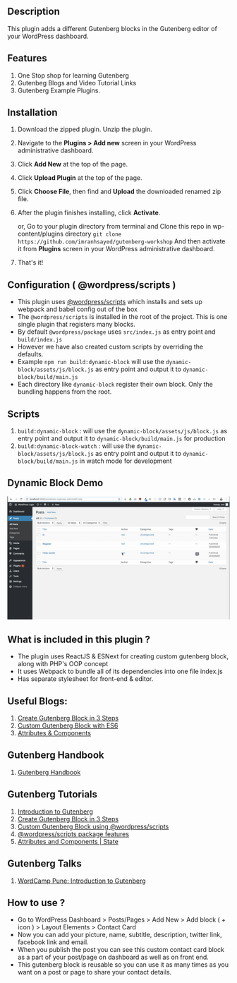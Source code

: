## Description

This plugin adds a different Gutenberg blocks in the Gutenberg editor of your WordPress dashboard. 

## Features

1. One Stop shop for learning Gutenberg
2. Gutenbeg Blogs and Video Tutorial Links
3. Gutenberg Example Plugins.


## Installation

1. Download the zipped plugin. Unzip the plugin.
2. Navigate to the __Plugins > Add new__ screen in your WordPress administrative dashboard.
3. Click __Add New__ at the top of the page.
3. Click __Upload Plugin__ at the top of the page.
4. Click __Choose File__, then find and __Upload__ the downloaded renamed zip file.
5. After the plugin finishes installing, click __Activate__.

   or,
   Go to your plugin directory from terminal and Clone this repo in wp-content/plugins directory `git clone https://github.com/imranhsayed/gutenberg-workshop`
   And then activate it from __Plugins__ screen in your WordPress administrative dashboard.
6. That's it!

## Configuration ( @wordpress/scripts )

- This plugin uses [@wordpress/scripts](https://developer.wordpress.org/block-editor/packages/packages-scripts/) which installs and sets up webpack and babel config out of the box
- The `@wordpress/scripts` is installed in the root of the project. This is one single plugin that registers many blocks.
- By default `@wordpress/package` uses `src/index.js` as entry point and `build/index.js` 
- However we have also created custom scripts by overriding the defaults.
- Example `npm run build:dynamic-block` will use the `dynamic-block/assets/js/block.js` as entry point and output it to `dynamic-block/build/main.js`
- Each directory like `dynamic-block` register their own block. Only the bundling happens from the root.

## Scripts

1. `build:dynamic-block` : will use the `dynamic-block/assets/js/block.js` as entry point and output it to `dynamic-block/build/main.js` for production
2. `build:dynamic-block-watch` : will use the `dynamic-block/assets/js/block.js` as entry point and output it to `dynamic-block/build/main.js` in watch mode for development 

## Dynamic Block Demo

![](dynamic-block/demo/dynamic-block.gif)

## What is included in this plugin ?

- The plugin uses ReactJS & ESNext for creating custom gutenberg block, along with PHP's OOP concept
- It uses Webpack to bundle all of its dependencies into one file index.js
- Has separate stylesheet for front-end & editor.


## Useful Blogs:

1. [Create Gutenberg Block in 3 Steps](https://medium.com/@imranhsayed/create-gutenberg-block-in-3-steps-924828a2ff83)
2. [Custom Gutenberg Block with ES6](https://medium.com/@imranhsayed/custom-gutenberg-block-using-es6-webpack-babel-wordpress-scripts-7d6f185d9eb6)
3. [Attributes & Components](https://medium.com/@imranhsayed/attributes-and-components-in-gutenberg-blocks-richtext-blockcontrols-alignmenttoolbar-230910fcbd4a)

## Gutenberg Handbook

1. [Gutenberg Handbook](https://developer.wordpress.org/block-editor/)

## Gutenberg Tutorials

1. [Introduction to Gutenberg](https://youtu.be/U4sfx7vN0Iw)
2. [Create Gutenberg Block in 3 Steps](https://youtu.be/AQ10IGN2lt8)
3. [Custom Gutenberg Block using @wordpress/scripts](https://youtu.be/Pfp7mCXnhhw)
4. [@wordpress/scripts package features](https://youtu.be/wihGO8yR3Q8)
5. [Attributes and Components | State ](https://youtu.be/aH0u5NBDAeg)

## Gutenberg Talks

1. [WordCamp Pune: Introduction to Gutenberg](https://wordpress.tv/2019/06/25/imran-sayed-introduction-to-gutenberg/)

## How to use ?

- Go to WordPress Dashboard > Posts/Pages > Add New > Add block ( + icon ) > Layout Elements > Contact Card
- Now you can add your picture, name, subtitle, description, twitter link, facebook link and email.
- When you publish the post you can see this custom contact card block as a part of your post/page on dashboard as well as on front end.
- This gutenberg block is reusable so you can use it as many times as you want on a post or page to share your contact details.
